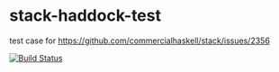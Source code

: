 # stack-haddock-test

test case for https://github.com/commercialhaskell/stack/issues/2356

[![Build Status](https://travis-ci.org/jwaldmann/haskell-obdd.svg)](http://travis-ci.org/jwaldmann/stack-haddock-test)
